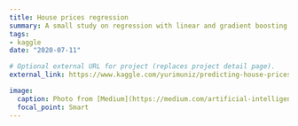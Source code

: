 ```yaml
---
title: House prices regression
summary: A small study on regression with linear and gradient boosting models.
tags:
- kaggle
date: "2020-07-11"

# Optional external URL for project (replaces project detail page).
external_link: https://www.kaggle.com/yurimuniz/predicting-house-prices

image:
  caption: Photo from [Medium](https://medium.com/artificial-intelligence-solutions/make-your-own-model-to-predict-house-prices-in-python-ad843aee1e2)
  focal_point: Smart
---
```

